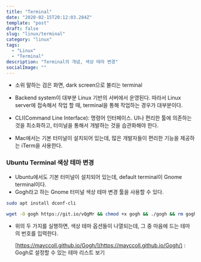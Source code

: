 ```yaml
---
title: "Terminal"
date: "2020-02-15T20:12:03.284Z"
template: "post"
draft: false
slug: "linux/terminal"
category: "linux"
tags:
  - "Linux"
  - "Terminal"
description: "Terminal의 개념, 색상 테마 변경"
socialImage: ""
---
```



- 소위 말하는 검은 화면, dark screen으로 불리는 terminal
- Backend system이 대부분 Linux 기반의 서버에서 운영된다. 따라서 Linux server에 접속해서 작업 할 때, terminal을 통해 작업하는 경우가 대부분이다.
- CLI(Command Line Interface): 명령어 인터페이스. UI나 편리한 툴에 의존하는 것을 최소화하고, 터미널을 통해서 개발하는 것을 습관화해야 한다.

- Mac에서는 기본 터미널이 설치되어 있는데, 많은 개발자들이 편리한 기능을 제공하는 iTerm을 사용한다.

### Ubuntu Terminal 색상 테마 변경

- Ubuntu에서도 기본 터미널이 설치되어 있는데, default terminal이 Gnome terminal이다.
- Gogh라고 하는 Gnome 터미널 색상 테마 변경 툴을 사용할 수 있다.

```bash
sudo apt install dconf-cli

wget -O gogh https://git.io/vQgMr && chmod +x gogh && ./gogh && rm gogh
```

- 위의 두 가지를 실행하면, 색상 테마 옵션들이 나열되는데, 그 중 마음에 드는 테마의 번호를 입력한다.

    [https://mayccoll.github.io/Gogh/](https://mayccoll.github.io/Gogh/) : Gogh로 설정할 수 있는 테마 리스트 보기